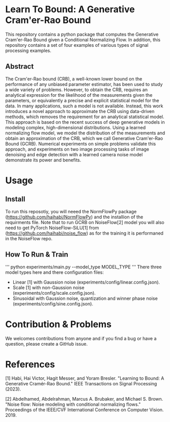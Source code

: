 # Learn To Bound: A Generative Cram\'er-Rao Bound
This repository contains a python package that computes the Generative Cram'er-Rao Bound given a Conditional Normalizing Flow. In addition, this repository contains a set of four examples of various types of signal processing examples.

## Abstract 
The Cram\'er-Rao bound (CRB), a well-known lower bound on the performance of any unbiased parameter estimator, has been used to study a wide variety of problems. However, to obtain the CRB,  requires an analytical expression for the likelihood of the measurements given the parameters, or equivalently a precise and explicit statistical model for the data. In many applications, such a model is not available.  Instead, this work introduces a novel approach to approximate the CRB using data-driven methods, which removes the requirement for an analytical statistical model. This approach is based on the recent success of deep generative models in modeling complex, high-dimensional distributions. Using a learned normalizing flow model, we model the distribution of the measurements and obtain an approximation of the CRB, which we call Generative Cram\'er-Rao Bound (GCRB). Numerical experiments on simple problems validate this approach,  and experiments on two image processing tasks of image denoising and edge detection with a learned camera noise model demonstrate its power and benefits.

# Usage

## Install

To run this reposotiy, you will neeed the NormFlowPy package (https://github.com/haihabi/NormFlowPy) and the installion of the requirments file. 
Note that to run GCRB on NoiseFlow[2] model you will also need to get PyTorch NoiseFlow-SiLU[1] from (https://github.com/haihabi/noise_flow) as for the training it is performaned in the NoiseFlow repo.

## How To Run & Train
'''
python experiments/main.py --model_type MODEL_TYPE 
'''
There three model types here and there configuration files: 
* Linear [1] with Gaussion noise (experiments/config/linear.config.json).
* Scale [1] with non-Gaussion noise (experiments/config/scale.config.json). 
* Sinusoidal with Gaussion noise, quantization and winner phase noise (experiments/config/sine.config.json). 

# Contribution & Problems

We welcomes contributions from anyone and if you find a bug or have a question, please create a GitHub issue.


# References

[1] Habi, Hai Victor, Hagit Messer, and Yoram Bresler. "Learning to Bound: A Generative Cramér-Rao Bound." IEEE Transactions on Signal Processing (2023).

[2] Abdelhamed, Abdelrahman, Marcus A. Brubaker, and Michael S. Brown. "Noise flow: Noise modeling with conditional normalizing flows." Proceedings of the IEEE/CVF International Conference on Computer Vision. 2019.
